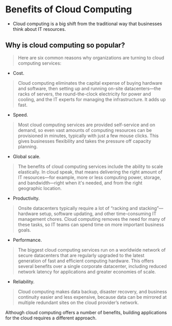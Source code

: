 # Benefits of Cloud Computing
- Cloud computing is a big shift from the traditional way that businesses think about IT resources.
## Why is cloud computing so popular?
>  Here are six common reasons why organizations are turning to cloud computing services:

- Cost.
 >  Cloud computing eliminates the capital expense of buying hardware and software, then setting up and running on-site datacenters—the racks of servers, the round-the-clock electricity for power and cooling, and the IT experts for managing the infrastructure. It adds up fast.

- Speed.
 >  Most cloud computing services are provided self-service and on demand, so even vast amounts of computing resources can be provisioned in minutes, typically with just a few mouse clicks. This gives businesses flexibility and takes the pressure off capacity planning.

- Global scale.
 >  The benefits of cloud computing services include the ability to scale elastically. In cloud speak, that means delivering the right amount of IT resources—for example, more or less computing power, storage, and bandwidth—right when it's needed, and from the right geographic location.

 - Productivity.
 >  Onsite datacenters typically require a lot of “racking and stacking”—hardware setup, software updating, and other time-consuming IT management chores. Cloud computing removes the need for many of these tasks, so IT teams can spend time on more important business goals.

- Performance.
>  The biggest cloud computing services run on a worldwide network of secure datacenters that are regularly upgraded to the latest generation of fast and efficient computing hardware. This offers several benefits over a single corporate datacenter, including reduced network latency for applications and greater economies of scale.

 -  Reliability.
 >  Cloud computing makes data backup, disaster recovery, and business continuity easier and less expensive, because data can be mirrored at multiple redundant sites on the cloud provider’s network.

Although cloud computing offers a number of benefits, building applications for the cloud requires a different approach.